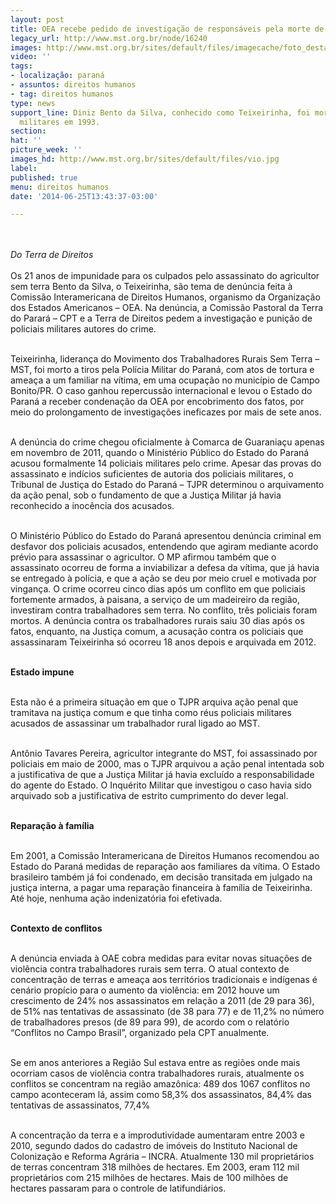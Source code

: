 ```yaml
---
layout: post
title: OEA recebe pedido de investigação de responsáveis pela morte de Sem Terra
legacy_url: http://www.mst.org.br/node/16240
images: http://www.mst.org.br/sites/default/files/imagecache/foto_destaque/vio.jpg
video: ''
tags:
- localização: paraná
- assuntos: direitos humanos
- tag: direitos humanos
type: news
support_line: Diniz Bento da Silva, conhecido como Teixeirinha, foi morto por policiais
  militares em 1993.
section: 
hat: ''
picture_week: ''
images_hd: http://www.mst.org.br/sites/default/files/vio.jpg
label: 
published: true
menu: direitos humanos
date: '2014-06-25T13:43:37-03:00'

---
```

<p><br><br><em>Do Terra de Direitos</em><br><br>Os 21 anos de impunidade para os culpados pelo assassinato do agricultor sem terra Bento da Silva, o Teixeirinha, são tema de denúncia feita à Comissão Interamericana de Direitos Humanos, organismo da Organização dos Estados Americanos – OEA. Na denúncia, a Comissão Pastoral da Terra do Parará – CPT e a Terra de Direitos pedem a investigação e punição de policiais militares autores do crime.</p><p><br>Teixeirinha, liderança do Movimento dos Trabalhadores Rurais Sem Terra – MST, foi morto a tiros pela Polícia Militar do Paraná, com atos de tortura e ameaça a um familiar na vítima, em uma ocupação no município de Campo Bonito/PR. O caso ganhou repercussão internacional e levou o Estado do Paraná a receber condenação da OEA por encobrimento dos fatos, por meio do prolongamento de investigações ineficazes por mais de sete anos.</p><p><br>A denúncia do crime chegou oficialmente à Comarca de Guaraniaçu apenas em novembro de 2011, quando o Ministério Público do Estado do Paraná acusou formalmente 14 policiais militares pelo crime. Apesar das provas do assassinato e indícios suficientes de autoria dos policiais militares, o Tribunal de Justiça do Estado do Paraná – TJPR determinou o arquivamento da ação penal, sob o fundamento de que a Justiça Militar já havia reconhecido a inocência dos acusados.</p><p><br>O Ministério Público do Estado do Paraná apresentou denúncia criminal em desfavor dos policiais acusados, entendendo que agiram mediante acordo prévio para assassinar o agricultor. O MP afirmou também que o assassinato ocorreu de forma a inviabilizar a defesa da vítima, que já havia se entregado à polícia, e que a ação se deu por meio cruel e motivada por vingança. O crime ocorreu cinco dias após um conflito em que policiais fortemente armados, à paisana, a serviço de um madeireiro da região, investiram contra trabalhadores sem terra. No conflito, três policiais foram mortos. A denúncia contra os trabalhadores rurais saiu 30 dias após os fatos, enquanto, na Justiça comum, a acusação contra os policiais que assassinaram Teixeirinha só ocorreu 18 anos depois e arquivada em 2012.</p><p><br><strong>Estado impune</strong></p><p><br>Esta não é a primeira situação em que o TJPR arquiva ação penal que tramitava na justiça comum e que tinha como réus policiais militares acusados de assassinar um trabalhador rural ligado ao MST.</p><p><br>Antônio Tavares Pereira, agricultor integrante do MST, foi assassinado por policiais em maio de 2000, mas o TJPR arquivou a ação penal intentada sob a justificativa de que a Justiça Militar já havia excluído a responsabilidade do agente do Estado. O Inquérito Militar que investigou o caso havia sido arquivado sob a justificativa de estrito cumprimento do dever legal.</p><p><br><strong>Reparação à família</strong></p><p><br>Em 2001, a Comissão Interamericana de Direitos Humanos recomendou ao Estado do Paraná medidas de reparação aos familiares da vítima. O Estado brasileiro também já foi condenado, em decisão transitada em julgado na justiça interna, a pagar uma reparação financeira à família de Teixeirinha. Até hoje, nenhuma ação indenizatória foi efetivada.</p><p><br><strong>Contexto de conflitos</strong></p><p><br>A denúncia enviada à OAE cobra medidas para evitar novas situações de violência contra trabalhadores rurais sem terra. O atual contexto de concentração de terras e ameaça aos territórios tradicionais e indígenas é cenário propício para o aumento da violência: em 2012 houve um crescimento de 24% nos assassinatos em relação a 2011 (de 29 para 36), de 51% nas tentativas de assassinato (de 38 para 77) e de 11,2% no número de trabalhadores presos (de 89 para 99), de acordo com o relatório “Conflitos no Campo Brasil”, organizado pela CPT anualmente.</p><p><br>Se em anos anteriores a Região Sul estava entre as regiões onde mais ocorriam casos de violência contra trabalhadores rurais, atualmente os conflitos se concentram na região amazônica: 489 dos 1067 conflitos no campo aconteceram lá, assim como 58,3% dos assassinatos, 84,4% das tentativas de assassinatos, 77,4%</p><p><br>A concentração da terra e a improdutividade aumentaram entre 2003 e 2010, segundo dados do cadastro de imóveis do Instituto Nacional de Colonização e Reforma Agrária – INCRA. Atualmente 130 mil proprietários de terras concentram 318 milhões de hectares. Em 2003, eram 112 mil proprietários com 215 milhões de hectares. Mais de 100 milhões de hectares passaram para o controle de latifundiários.</p><p>&nbsp;</p>
